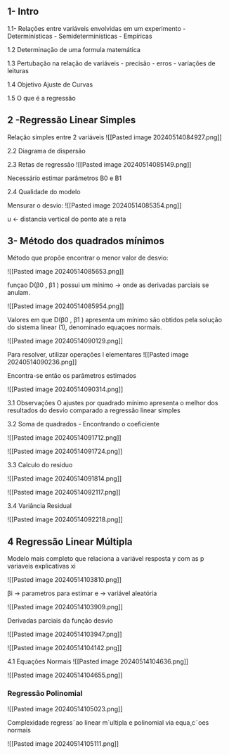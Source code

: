 
## 1- Intro

1.1- Relações entre variáveis envolvidas em um experimento
	 - Determinísticas
	 - Semideterminísticas
	 - Empíricas

1.2 Determinação de uma formula matemática

1.3 Pertubação na relação de variáveis
	- precisão
	- erros
	- variações de leituras

1.4 Objetivo Ajuste de Curvas

1.5 O que é a regressão



## 2 -Regressão Linear Simples

Relação simples entre 2 variáveis
![[Pasted image 20240514084927.png]]

2.2 Diagrama de dispersão

2.3 Retas de regressão 
![[Pasted image 20240514085149.png]]

Necessário estimar parâmetros B0 e B1

2.4 Qualidade do modelo

Mensurar o desvio:
![[Pasted image 20240514085354.png]]

u <- distancia vertical do ponto ate a reta


## 3- Método dos quadrados mínimos

Método que propõe encontrar o menor valor de desvio:

![[Pasted image 20240514085653.png]]

funçao D(β0 , β1 ) possui um mínimo -> onde as derivadas parciais se anulam.

![[Pasted image 20240514085954.png]]

Valores em que D(β0 , β1 ) apresenta um mínimo são obtidos pela solução do sistema linear (1), denominado equaçoes normais.

![[Pasted image 20240514090129.png]]

Para resolver, utilizar operações l elementares
![[Pasted image 20240514090236.png]]

Encontra-se então os parâmetros estimados

![[Pasted image 20240514090314.png]]


3.1 Observações
O ajustes por quadrado mínimo apresenta o melhor dos resultados do desvio comparado a regressão linear simples


3.2 Soma de quadrados - Encontrando o coeficiente


![[Pasted image 20240514091712.png]]

![[Pasted image 20240514091724.png]]

3.3 Calculo do residuo

![[Pasted image 20240514091814.png]]

![[Pasted image 20240514092117.png]]

3.4 Variância Residual

![[Pasted image 20240514092218.png]]

## 4 Regressão Linear Múltipla


Modelo mais completo que relaciona a variável resposta y com as p variaveis explicativas xi

![[Pasted image 20240514103810.png]]

βi -> parametros para estimar
e -> variável aleatória

![[Pasted image 20240514103909.png]]

Derivadas parciais da função desvio

![[Pasted image 20240514103947.png]]


![[Pasted image 20240514104142.png]]

4.1 Equações Normais
![[Pasted image 20240514104636.png]]


![[Pasted image 20240514104655.png]]


### Regressão Polinomial
![[Pasted image 20240514105023.png]]


Complexidade regress˜ao linear m´ultipla e polinomial via equa¸c˜oes normais

![[Pasted image 20240514105111.png]]

